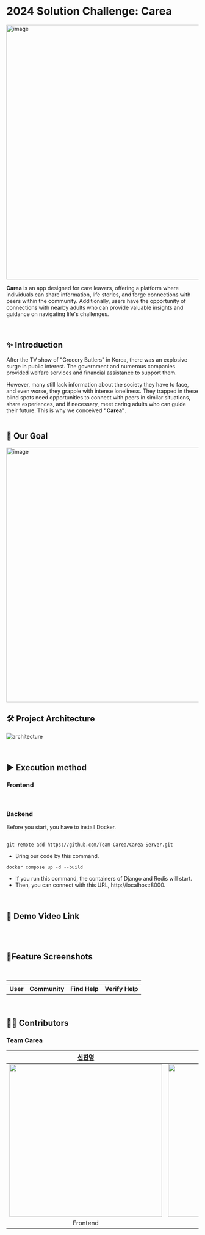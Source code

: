 # **2024 Solution Challenge: Carea**
<img width="668" alt="image" src="https://github.com/Team-Carea/Carea-Server/assets/93782168/f66af85e-1474-4cd0-88f6-509104a56cda">

**Carea** is an app designed for care leavers, offering a platform where individuals can share information, life stories, and forge connections with peers within the community. Additionally, users have the opportunity of connections with nearby adults who can provide valuable insights and guidance on navigating life's challenges.

<br>

## ✨ **Introduction**
After the TV show of "Grocery Butlers" in Korea, there was an explosive surge in public interest. 
The government and numerous companies provided welfare services and financial assistance to support them.

However, many still lack information about the society they have to face, and even worse, they grapple with intense loneliness.
They trapped in these blind spots need opportunities to connect with peers in similar situations, share experiences, and if necessary, meet caring adults who can guide their future. 
This is why we conceived **"Carea"**.
<br><br>

## 🎯 **Our Goal**
<img width="668" alt="image" src="https://github.com/Team-Carea/Carea-Server/assets/93782168/49d5bc4e-dd94-48e1-a5cd-686de238d3b7">

<br>

## 🛠 **Project Architecture**
![architecture](https://github.com/Team-Carea/Carea-Server/assets/93782168/3035462b-03c4-48e5-ba90-2ad43c78a955)

<br>

## ▶ **Execution method**
### Frontend

<br>

### Backend
Before you start, you have to install Docker. <br><br>

`git remote add https://github.com/Team-Carea/Carea-Server.git`

- Bring our code by this command.

`docker compose up -d --build`

- If you run this command, the containers of Django and Redis will start. <br>
- Then, you can connect with this URL, http://localhost:8000.

<br>

## 🎥 **Demo Video Link**

<br>


<br>


## 📱**Feature Screenshots**

<br>

| <img src=""> | <img src="" > | <img src="">  | <img src="">    |
|--------------|---------------|---------------|-----------------|
| **User**     | **Community** | **Find Help** | **Verify Help** |

<br>

## 👩‍💻 **Contributors**

### **Team Carea**

|                 [신진영](https://github.com/Jjinyshin)                 |                 [한정현](https://github.com/hanjeonghyun)                 |                 [임지영](https://github.com/naneunimjee)                 |                 [조세영](https://github.com/ilu25)                 |
|:-------------------------------------------------------------------:|:----------------------------------------------------------------------:|:---------------------------------------------------------------------:|:---------------------------------------------------------------:|
|<img width=400 src="https://avatars.githubusercontent.com/Jjinyshin">|<img width=400 src="https://avatars.githubusercontent.com/hanjeonghyun">|<img width=400 src="https://avatars.githubusercontent.com/naneunimjee">|<img width=400 src="https://avatars.githubusercontent.com/ilu25">|
|                              Frontend                               |                                Frontend                                |                                Backend                                |                             Backend                             |
